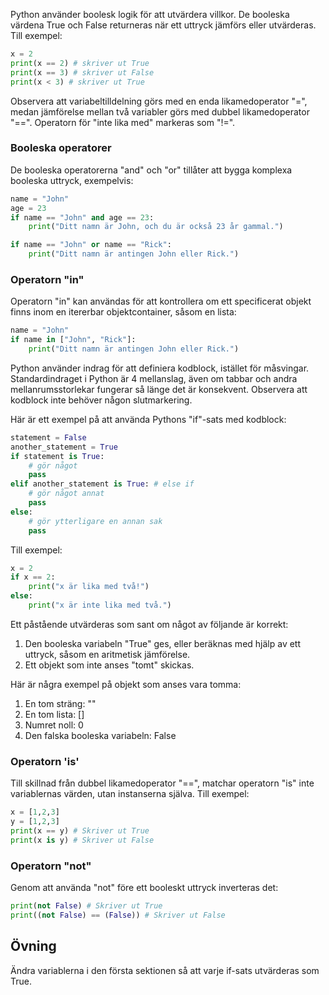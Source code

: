Python använder boolesk logik för att utvärdera villkor. De booleska värdena True och False returneras när ett uttryck jämförs eller utvärderas. Till exempel:

```python
x = 2
print(x == 2) # skriver ut True
print(x == 3) # skriver ut False
print(x < 3) # skriver ut True
```

Observera att variabeltilldelning görs med en enda likamedoperator "=", medan jämförelse mellan två variabler görs med dubbel likamedoperator "==". Operatorn för "inte lika med" markeras som "!=".

### Booleska operatorer

De booleska operatorerna "and" och "or" tillåter att bygga komplexa booleska uttryck, exempelvis:

```python
name = "John"
age = 23
if name == "John" and age == 23:
    print("Ditt namn är John, och du är också 23 år gammal.")

if name == "John" or name == "Rick":
    print("Ditt namn är antingen John eller Rick.")
```

### Operatorn "in"

Operatorn "in" kan användas för att kontrollera om ett specificerat objekt finns inom en itererbar objektcontainer, såsom en lista:

```python
name = "John"
if name in ["John", "Rick"]:
    print("Ditt namn är antingen John eller Rick.")
```

Python använder indrag för att definiera kodblock, istället för måsvingar. Standardindraget i Python är 4 mellanslag, även om tabbar och andra mellanrumsstorlekar fungerar så länge det är konsekvent. Observera att kodblock inte behöver någon slutmarkering.

Här är ett exempel på att använda Pythons "if"-sats med kodblock:

```python
statement = False
another_statement = True
if statement is True:
    # gör något
    pass
elif another_statement is True: # else if
    # gör något annat
    pass
else:
    # gör ytterligare en annan sak
    pass
```

Till exempel:

```python
x = 2
if x == 2:
    print("x är lika med två!")
else:
    print("x är inte lika med två.")
```

Ett påstående utvärderas som sant om något av följande är korrekt:
1. Den booleska variabeln "True" ges, eller beräknas med hjälp av ett uttryck, såsom en aritmetisk jämförelse.
2. Ett objekt som inte anses "tomt" skickas.

Här är några exempel på objekt som anses vara tomma:
1. En tom sträng: ""
2. En tom lista: []
3. Numret noll: 0
4. Den falska booleska variabeln: False

### Operatorn 'is'

Till skillnad från dubbel likamedoperator "==", matchar operatorn "is" inte variablernas värden, utan instanserna själva. Till exempel:

```python
x = [1,2,3]
y = [1,2,3]
print(x == y) # Skriver ut True
print(x is y) # Skriver ut False
```

### Operatorn "not"

Genom att använda "not" före ett booleskt uttryck inverteras det:

```python
print(not False) # Skriver ut True
print((not False) == (False)) # Skriver ut False
```

Övning
--------

Ändra variablerna i den första sektionen så att varje if-sats utvärderas som True.